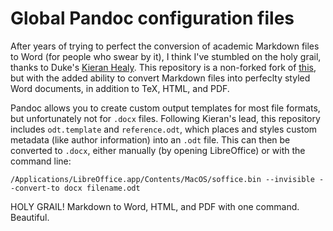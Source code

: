 # Global Pandoc configuration files

After years of trying to perfect the conversion of academic Markdown files to Word (for people who swear by it), I think I've stumbled on the holy grail, thanks to Duke's [Kieran Healy](http://kieranhealy.org/blog/archives/2014/01/23/plain-text/). This repository is a non-forked fork of [this](https://github.com/kjhealy/pandoc-templates), but with the added ability to convert Markdown files into perfeclty styled Word documents, in addition to TeX, HTML, and PDF. 

Pandoc allows you to create custom output templates for most file formats, but unfortunately not for `.docx` files. Following Kieran's lead, this repository includes `odt.template` and `reference.odt`, which places and styles custom metadata (like author information) into an `.odt` file. This can then be converted to `.docx`, either manually (by opening LibreOffice) or with the command line:

	/Applications/LibreOffice.app/Contents/MacOS/soffice.bin --invisible --convert-to docx filename.odt

HOLY GRAIL! Markdown to Word, HTML, and PDF with one command. Beautiful.

